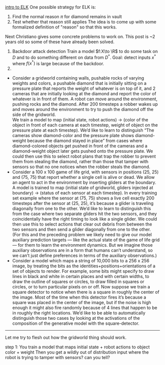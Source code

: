 [intro to ELK](https://ai-alignment.com/mechanistic-anomaly-detection-and-elk-fb84f4c6d0dc)
One possible strategy for ELK is:
1. Find the normal reason $\pi$ for diamond remains in vault
2. Test whether that reason still applies
The idea is to come up with some formalized definition of "reason" so that this works.

Next Christiano gives some concrete problems to work on. This post is ~2 years old so some of these have already been solved.

1. Backdoor attack detection
Train a model $f:X\to \R$ to do some task on $D$ and to do something different on data from $D^*$.
Goal: detect inputs $x^*$ where $f(x^*)$ is large because of the backdoor.
2. 
- Consider a gridworld containing walls, pushable rocks of varying weights and colors, a pushable diamond that is initially sitting on a pressure plate that reports the weight of whatever is on top of it, and 2 cameras that are initially looking at the diamond and report the color of whatever is in front of them. A robot can move around the environment, pushing rocks and the diamond. After 200 timesteps a robber wakes up and moves around the environment to try to push the diamond off the side of the gridworld.  
    We train a model to map (initial state, robot actions) → (color of the object in front of each camera at each timestep, weight of object on the pressure plate at each timestep). We’d like to learn to distinguish “The cameras show diamond-color and the pressure plate shows diamond-weight because the diamond stayed in place” from cases where diamond-colored objects get pushed in front of the cameras and a diamond-weight object later gets pushed onto the pressure plate. We could then use this to select robot plans that trap the robber to prevent them from stealing the diamond, rather than those that tamper with sensors so that no one notices when the robber steals the diamond.
- Consider a 100 x 100 game of life grid, with sensors in positions (25, 25) and (75, 75) that report whether a single cell is alive or dead. We allow an agent to act in the environment by inserting gliders at the boundary. A model is trained to map (initial state of gridworld, gliders injected at boundary) → (status of each sensor at each timestep). In every training set example where the sensor at (75, 75) shows a live cell exactly 200 timesteps after the sensor at (25, 25), it’s because a glider is traveling diagonally from one to the other. We’d like to learn to distinguish this from the case where two separate gliders hit the two sensors, and they coincidentally have the right timing to look like a single glider. We could then use this to select actions that clear out debris from between the two sensors and then send a glider diagonally from one to the other.  
    (For this and the preceding problem we likely need to give our model auxiliary prediction targets — like the actual state of the game of life grid — for them to learn the environment dynamics. But we imagine those auxiliary observations are in a form that humans can’t understand, so we can’t just define preferences in terms of the auxiliary observations.)
- Consider a model which maps a string of 10,000 bits to a 256 x 256 image, by treating the bits as the identities+positions+orientations of a set of objects to render. For example, some bits might specify to draw lines in black and white in certain places and with certain widths, to draw the outline of squares or circles, to draw filled in squares or circles, or to turn particular pixels on or off. Now suppose we train a square detector to notice when there is a square in roughly the center of the image. Most of the time when this detector fires it’s because a square was placed in the center of the image, but if the noise is high enough it might also fire randomly because of 4 lines that happen to be in roughly the right locations. We’d like to be able to automatically distinguish those two cases by looking at the activations of the composition of the generative model with the square-detector.

---

Let me try to flesh out how the gridworld thing should work.

step 1: 
You train a model that maps initial state + robot actions to object color + weight
Then you get a wildly out of distribution input where the robot is trying to tamper with sensors?
can you tell?


